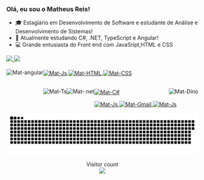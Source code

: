 ### Olá, eu sou o Matheus Reis!

- 🎓 Estagiário em Desenvolvimento de Software e estudante de Análise e Desenvolvimento de Sistemas!
- 📗 Atualmente estudando C#, .NET, TypeScript e Angular!
- 💻 Grande entusiasta do Front end com JavaSript,HTML e CSS

 <div>
  <a href="https://github.com/MatheReis">
  <img height="180em" src="https://github-readme-stats.vercel.app/api?username=MatheReis&show_icons=true&theme=dracula&include_all_commits=true&count_private=true"/>
  <img height="180em" src="https://github-readme-stats.vercel.app/api/top-langs/?username=MatheReis&layout=compact&langs_count=7&theme=dracula"/>
</div>
  
  <div style = "display: inline_block"> <br>
  <img align = "center" alt = "Mat-Js" height = "50" width = "70" src= https://cdn.jsdelivr.net/gh/devicons/devicon/icons/javascript/javascript-original.svg />
  <img align = "center" alt = "Mat-HTML" height = "50" width = "70" src = https://cdn.jsdelivr.net/gh/devicons/devicon/icons/html5/html5-original.svg>
  <img align = "center" alt = "Mat-CSS" height = "50" width = "70" src = https://cdn.jsdelivr.net/gh/devicons/devicon/icons/css3/css3-original.svg>
   <img align = "left" alt = "Mat-angular" height = "50" widht = "70" src = https://cdn.jsdelivr.net/gh/devicons/devicon/icons/angularjs/angularjs-original.svg /><br><br>
   
  <img align = "center" alt = "Mat-C#" height = "50" width = "70" src = https://cdn.jsdelivr.net/gh/devicons/devicon/icons/csharp/csharp-original.svg  /><spacer align><spacer>
  <img align = "left" alt = "Mat-Ts" height = "50" widht = "70" src = https://cdn.jsdelivr.net/gh/devicons/devicon/icons/typescript/typescript-original.svg />
  <img align = "left" alt = "Mat-.net" height= "50" widht = "70"  src = https://cdn.jsdelivr.net/gh/devicons/devicon/icons/dotnetcore/dotnetcore-original.svg />
  <img align = "right" alt = "Mat-Dino" top = "-10" src = "https://gizmodo.uol.com.br/wp-content/blogs.dir/8/files/2018/09/dino-chrome.gif"></div>
   
  <div>
    <a href="https://instagram.com/eu_matreis" target="_blank"> <img align = "center" alt = "Mat-Js" height = "25" width = "80" img src = "https://img.shields.io/badge/-Instagram-%23E4405F?style=for-the- emblema & logo = instagram & logoColor = white "target =" _ blank "> </a>
    <a href = "matheus.reisfagundes@gmail.com"> <img align = "center" alt = "Mat-Gmail" height = "25" width = "100" img src = "https://img.shields.io/badge/Gmail-D14836?style=for-the-badge&logo=gmail&logoColor=white"> </a>
    <a href="https://www.linkedin.com/in/matheus-dos-reis-fagundes-0610b4206/" target="_blank"> <img align = "center" alt = "Mat-Js" height = "25" width = "100" img src = "https://img.shields.io/badge/LinkedIn-0077B5?style=for-the-badge&logo=linkedin&logoColor=white" _ blank "> </a> 

 ![Snake animation](https://github.com/MatheReis/MatheReis/blob/output/github-contribution-grid-snake.svg)
     
  <p align="center"> 
  Visitor count<br>
  <img src="https://profile-counter.glitch.me/MatheReis/count.svg" />
</p>
 

